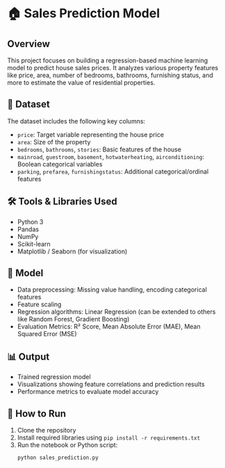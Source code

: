 # 🏠 Sales Prediction Model

## Overview
This project focuses on building a regression-based machine learning model to predict house sales prices. It analyzes various property features like price, area, number of bedrooms, bathrooms, furnishing status, and more to estimate the value of residential properties.

## 📁 Dataset
The dataset includes the following key columns:
- `price`: Target variable representing the house price
- `area`: Size of the property
- `bedrooms`, `bathrooms`, `stories`: Basic features of the house
- `mainroad`, `guestroom`, `basement`, `hotwaterheating`, `airconditioning`: Boolean categorical variables
- `parking`, `prefarea`, `furnishingstatus`: Additional categorical/ordinal features

## 🛠️ Tools & Libraries Used
- Python 3
- Pandas
- NumPy
- Scikit-learn
- Matplotlib / Seaborn (for visualization)

## 🧠 Model
- Data preprocessing: Missing value handling, encoding categorical features
- Feature scaling
- Regression algorithms: Linear Regression (can be extended to others like Random Forest, Gradient Boosting)
- Evaluation Metrics: R² Score, Mean Absolute Error (MAE), Mean Squared Error (MSE)

## 📊 Output
- Trained regression model
- Visualizations showing feature correlations and prediction results
- Performance metrics to evaluate model accuracy

## 🚀 How to Run
1. Clone the repository
2. Install required libraries using `pip install -r requirements.txt`
3. Run the notebook or Python script:  
   ```bash
   python sales_prediction.py
